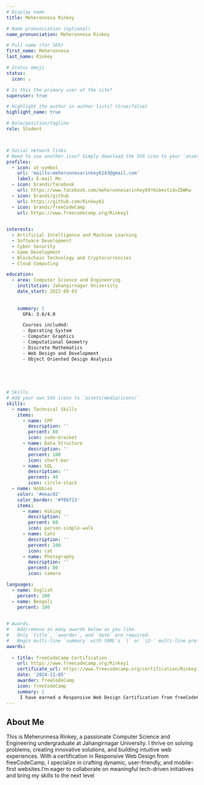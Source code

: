 ```yaml
---
# Display name
title: Meheronnesa Rinkey

# Name pronunciation (optional)
name_pronunciation: Meheronnesa Rinkey

# Full name (for SEO)
first_name: Meheronnesa 
last_name: Rinkey

# Status emoji
status:
  icon: ☕️

# Is this the primary user of the site?
superuser: true

# Highlight the author in author lists? (true/false)
highlight_name: true

# Role/position/tagline
role: Student



# Social network links
# Need to use another icon? Simply download the SVG icon to your `assets/media/icons/` folder.
profiles:
  - icon: at-symbol
    url: 'mailto:meherunnesarinkey6143@gmail.com'
    label: E-mail Me
  - icon: brands/facebook
    url: https://www.facebook.com/meherunnesarinkey89?mibextid=ZbWKw
  - icon: brands/github
    url: https://github.com/Rinkey61
  - icon: brands/freeCodeCamp
    url: https://www.freecodecamp.org/Rinkey1
 

interests:
  - Artificial Intelligence and Machine Learning
  - Software Development
  - Cyber Security
  - Game Development
  - Blockchain Technology and Cryptocurrencies
  - Cloud Computing

education:
  - area: Computer Science and Engineering
    institution: Jahangirnagar University
    date_start: 2022-09-03
    
    
    summary: |
      GPA: 3.6/4.0

      Courses included:
      - Operating System
      - Computer Graphics
      - Computational Geometry
      - Discrete Mathematics
      - Web Design and Development
      - Object Oriented Design Analysis
  

    
   

# Skills
# Add your own SVG icons to `assets/media/icons/`
skills:
  - name: Technical Skills
    items:
      - name: CPP
        description: ''
        percent: 80
        icon: code-bracket
      - name: Data Structure
        description: ''
        percent: 100
        icon: chart-bar
      - name: SQL
        description: ''
        percent: 40
        icon: circle-stack
  - name: Hobbies
    color: '#eeac02'
    color_border: '#f0bf23'
    items:
      - name: Hiking
        description: ''
        percent: 60
        icon: person-simple-walk
      - name: Cats
        description: ''
        percent: 100
        icon: cat
      - name: Photography
        description: ''
        percent: 80
        icon: camera

languages:
  - name: English
    percent: 100
  - name: Bengali
    percent: 100
  

# Awards.
#   Add/remove as many awards below as you like.
#   Only `title`, `awarder`, and `date` are required.
#   Begin multi-line `summary` with YAML's `|` or `|2-` multi-line prefix and indent 2 spaces below.
awards:
  
  - title: freeCodeCamp Certification
    url: https://www.freecodecamp.org/Rinkey1
    certificate_url: https://www.freecodecamp.org/certification/Rinkey1/responsive-web-design
    date: '2024-11-05'
    awarder: freeCodeCamp
    icon: freeCodeCamp
    summary: |
     I have earned a Responsive Web Design Certification from freeCodeCamp, showcasing my expertise in HTML5, CSS3, Flexbox, and CSS Grid. Through this program, I developed dynamic, mobile-first web applications and layouts while mastering responsive design principles. I also completed hands-on projects, including personal portfolios, landing pages, and multi-page websites, demonstrating creativity, technical proficiency, and a strong commitment to modern web development standards and best practices.
---
```


## About Me

This is  Meherunnesa Rinkey, a passionate Computer Science and Engineering undergraduate at Jahangirnagar University. I thrive on solving problems, creating innovative solutions, and building intuitive web experiences. With a certification in Responsive Web Design from freeCodeCamp, I specialize in crafting dynamic, user-friendly, and mobile-first websites.I’m eager to collaborate on meaningful tech-driven initiatives and bring my skills to the next level
